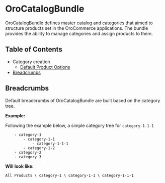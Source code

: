 # OroCatalogBundle

OroCatalogBundle defines master catalog and categories that aimed to structure products set in the OroCommerce applications. The bundle provides the ability to manage categories and assign products to them.

## Table of Contents

 - Category creation
    - [Default Product Options](./Resources/doc/default-product-options.md)
 - [Breadcrumbs](#breadcrumbs)

## Breadcrumbs

Default breadcrumbs of OroCatalogBundle are built based on the category tree.

**Example:**

Following the example below, a simple category tree for ```category-1-1-1``` 
```
    - category-1
        - category-1-1
            - category-1-1-1
        - category-1-2
    - category-2
    - category-3
```
**Will look like:**
```
All Products \ category-1 \ category-1-1 \ category-1-1-1
```
